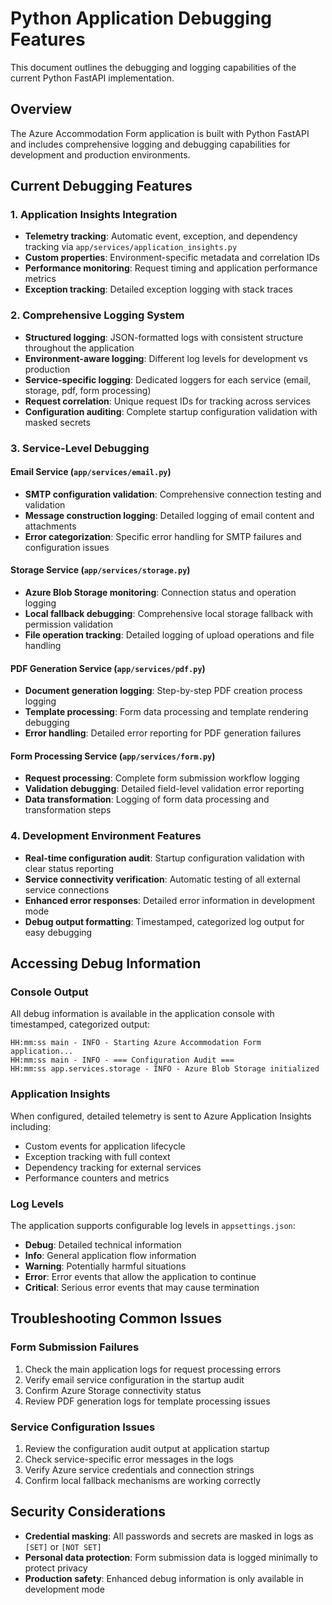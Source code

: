 # Python Application Debugging Features

This document outlines the debugging and logging capabilities of the current Python FastAPI implementation.

## Overview

The Azure Accommodation Form application is built with Python FastAPI and includes comprehensive logging and debugging capabilities for development and production environments.

## Current Debugging Features

### 1. Application Insights Integration
- **Telemetry tracking**: Automatic event, exception, and dependency tracking via `app/services/application_insights.py`
- **Custom properties**: Environment-specific metadata and correlation IDs
- **Performance monitoring**: Request timing and application performance metrics
- **Exception tracking**: Detailed exception logging with stack traces

### 2. Comprehensive Logging System
- **Structured logging**: JSON-formatted logs with consistent structure throughout the application
- **Environment-aware logging**: Different log levels for development vs production
- **Service-specific logging**: Dedicated loggers for each service (email, storage, pdf, form processing)
- **Request correlation**: Unique request IDs for tracking across services
- **Configuration auditing**: Complete startup configuration validation with masked secrets

### 3. Service-Level Debugging

#### Email Service (`app/services/email.py`)
- **SMTP configuration validation**: Comprehensive connection testing and validation
- **Message construction logging**: Detailed logging of email content and attachments
- **Error categorization**: Specific error handling for SMTP failures and configuration issues

#### Storage Service (`app/services/storage.py`)
- **Azure Blob Storage monitoring**: Connection status and operation logging
- **Local fallback debugging**: Comprehensive local storage fallback with permission validation
- **File operation tracking**: Detailed logging of upload operations and file handling

#### PDF Generation Service (`app/services/pdf.py`)
- **Document generation logging**: Step-by-step PDF creation process logging
- **Template processing**: Form data processing and template rendering debugging
- **Error handling**: Detailed error reporting for PDF generation failures

#### Form Processing Service (`app/services/form.py`)
- **Request processing**: Complete form submission workflow logging
- **Validation debugging**: Detailed field-level validation error reporting
- **Data transformation**: Logging of form data processing and transformation steps

### 4. Development Environment Features
- **Real-time configuration audit**: Startup configuration validation with clear status reporting
- **Service connectivity verification**: Automatic testing of all external service connections
- **Enhanced error responses**: Detailed error information in development mode
- **Debug output formatting**: Timestamped, categorized log output for easy debugging

## Accessing Debug Information

### Console Output
All debug information is available in the application console with timestamped, categorized output:
```
HH:mm:ss main - INFO - Starting Azure Accommodation Form application...
HH:mm:ss main - INFO - === Configuration Audit ===
HH:mm:ss app.services.storage - INFO - Azure Blob Storage initialized
```

### Application Insights
When configured, detailed telemetry is sent to Azure Application Insights including:
- Custom events for application lifecycle
- Exception tracking with full context
- Dependency tracking for external services
- Performance counters and metrics

### Log Levels
The application supports configurable log levels in `appsettings.json`:
- **Debug**: Detailed technical information
- **Info**: General application flow information  
- **Warning**: Potentially harmful situations
- **Error**: Error events that allow the application to continue
- **Critical**: Serious error events that may cause termination

## Troubleshooting Common Issues

### Form Submission Failures
1. Check the main application logs for request processing errors
2. Verify email service configuration in the startup audit
3. Confirm Azure Storage connectivity status
4. Review PDF generation logs for template processing issues

### Service Configuration Issues
1. Review the configuration audit output at application startup
2. Check service-specific error messages in the logs
3. Verify Azure service credentials and connection strings
4. Confirm local fallback mechanisms are working correctly

## Security Considerations
- **Credential masking**: All passwords and secrets are masked in logs as `[SET]` or `[NOT SET]`
- **Personal data protection**: Form submission data is logged minimally to protect privacy
- **Production safety**: Enhanced debug information is only available in development mode